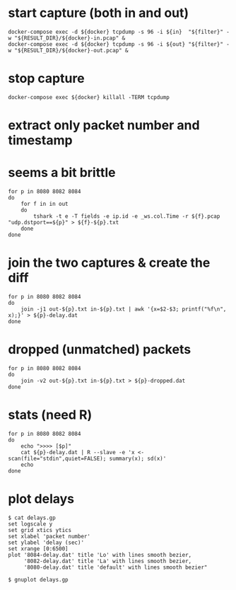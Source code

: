 # start capture (both in and out)
```
docker-compose exec -d ${docker} tcpdump -s 96 -i ${in}  "${filter}" -w "${RESULT_DIR}/${docker}-in.pcap" &
docker-compose exec -d ${docker} tcpdump -s 96 -i ${out} "${filter}" -w "${RESULT_DIR}/${docker}-out.pcap" &
```

# stop capture
```
docker-compose exec ${docker} killall -TERM tcpdump
```

# extract only packet number and timestamp
# seems a bit brittle
```
for p in 8080 8082 8084
do
	for f in in out
	do
		tshark -t e -T fields -e ip.id -e _ws.col.Time -r ${f}.pcap "udp.dstport==${p}" > ${f}-${p}.txt
	done
done
```

# join the two captures & create the diff
```
for p in 8080 8082 8084
do
	join -j1 out-${p}.txt in-${p}.txt | awk '{x=$2-$3; printf("%f\n", x);}' > ${p}-delay.dat
done
```

# dropped (unmatched) packets
```
for p in 8080 8082 8084
do
	join -v2 out-${p}.txt in-${p}.txt > ${p}-dropped.dat
done
```

# stats (need R)
```
for p in 8080 8082 8084
do
	echo ">>>> [$p]"
	cat ${p}-delay.dat | R --slave -e 'x <- scan(file="stdin",quiet=FALSE); summary(x); sd(x)'
	echo
done
```

# plot delays
```
$ cat delays.gp
set logscale y
set grid xtics ytics
set xlabel 'packet number'
set ylabel 'delay (sec)'
set xrange [0:6500]
plot '8084-delay.dat' title 'Lo' with lines smooth bezier,
     '8082-delay.dat' title 'La' with lines smooth bezier,
     '8080-delay.dat' title 'default' with lines smooth bezier"

$ gnuplot delays.gp
```
